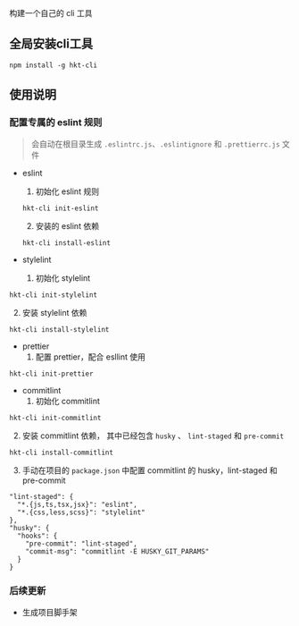 构建一个自己的 cli 工具

## 全局安装cli工具

```
npm install -g hkt-cli

```

## 使用说明

### 配置专属的 eslint 规则

> 会自动在根目录生成 `.eslintrc.js`、`.eslintignore` 和 `.prettierrc.js` 文件

- eslint
  1. 初始化 eslint 规则

  ```
  hkt-cli init-eslint
  ```
  2. 安装的 eslint 依赖

  ```
  hkt-cli install-eslint
  ```
- stylelint
  1. 初始化 stylelint

```
hkt-cli init-stylelint
```
  2. 安装 stylelint 依赖

```
hkt-cli install-stylelint
```

- prettier
  1. 配置 prettier，配合 esllint 使用

```
hkt-cli init-prettier
```

- commitlint
  1. 初始化 commitlint

```
hkt-cli init-commitlint
```
  2. 安装 commitlint 依赖， 其中已经包含 `husky` 、 `lint-staged` 和 `pre-commit`

```
hkt-cli install-commitlint
```
  3. 手动在项目的 `package.json` 中配置 commitlint 的 husky，lint-staged 和 pre-commit

```
"lint-staged": {
  "*.{js,ts,tsx,jsx}": "eslint",
  "*.{css,less,scss}": "stylelint"
},
"husky": {
  "hooks": {
    "pre-commit": "lint-staged",
    "commit-msg": "commitlint -E HUSKY_GIT_PARAMS"
  }
}
```

### 后续更新

- 生成项目脚手架
